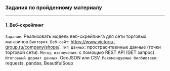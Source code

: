 ### Задания по пройденному материалу
---
#### 1. Веб-скрейпинг
`Задание`: Реализовать модель веб-скрейпинга для сети торговых магазинов `Виктория`.
`Веб-сайт`: https://www.victoria-group.ru/company/shops/.
`Тип данных`: простраснтвенные данные (точки торговой сети).
`Метод извлечения`: с помощью REST API (GET запрос).
`Итоговыый формат данных`: GeoJSON или CSV.
`Рекомендуемые билбиотеки`: requests, pandas, BeautifulSoup
